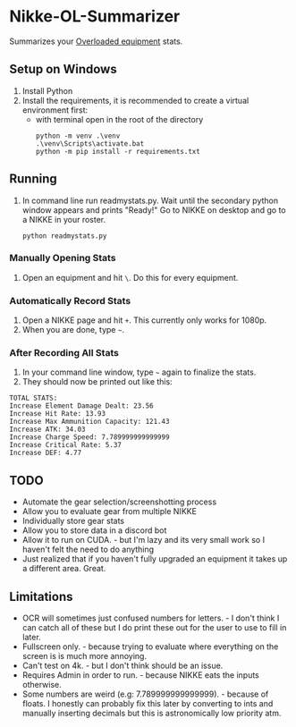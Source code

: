 # Nikke-OL-Summarizer
Summarizes your [Overloaded equipment](https://nikke.gg/overload-equipment/) stats.

## Setup on Windows
1. Install Python
1. Install the requirements, it is recommended to create a virtual environment first:
	- with terminal open in the root of the directory
		```
		python -m venv .\venv
		.\venv\Scripts\activate.bat
		python -m pip install -r requirements.txt
		```

## Running
1. In command line run readmystats.py. Wait until the secondary python window appears and prints "Ready!" Go to NIKKE on desktop and go to a NIKKE in your roster.

	`python readmystats.py`

### Manually Opening Stats
1. Open an equipment and hit `\`. Do this for every equipment.

### Automatically Record Stats
1. Open a NIKKE page and hit `+`. This currently only works for 1080p.
1. When you are done, type `~`.

### After Recording All Stats
1. In your command line window, type `~` again to finalize the stats.
1. They should now be printed out like this:
```
TOTAL STATS:
Increase Element Damage Dealt: 23.56
Increase Hit Rate: 13.93
Increase Max Ammunition Capacity: 121.43
Increase ATK: 34.03
Increase Charge Speed: 7.789999999999999
Increase Critical Rate: 5.37
Increase DEF: 4.77
```

## TODO
- Automate the gear selection/screenshotting process
- Allow you to evaluate gear from multiple NIKKE
- Individually store gear stats
- Allow you to store data in a discord bot
- Allow it to run on CUDA. - but I'm lazy and its very small work so I haven't felt the need to do anything
- Just realized that if you haven't fully upgraded an equipment it takes up a different area. Great.

## Limitations
- OCR will sometimes just confused numbers for letters. - I don't think I can catch all of these but I do print these out for the user to use to fill in later.
- Fullscreen only. - because trying to evaluate where everything on the screen is is much more annoying.
- Can't test on 4k. - but I don't think should be an issue.
- Requires Admin in order to run. - because NIKKE eats the inputs otherwise.
- Some numbers are weird (e.g: 7.789999999999999). - because of floats. I honestly can probably fix this later by converting to ints and manually inserting decimals but this is astronomically low priority atm.